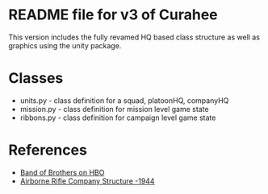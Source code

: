 # README file for v3 of Curahee
This version includes the fully revamed HQ based class structure as well as graphics using the unity package.

# Classes
* units.py - class definition for a squad, platoonHQ, companyHQ
* mission.py - class definition for mission level game state
* ribbons.py - class definition for campaign level game state

# References
* [Band of Brothers on HBO]()
* [Airborne Rifle Company Structure -1944](https://www.battleorder.org/us-airborne-ww2)